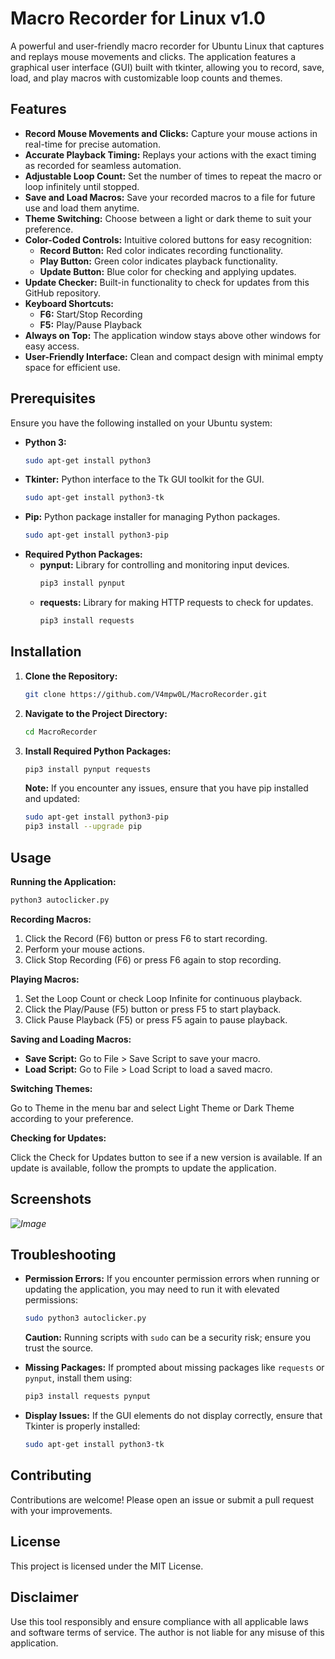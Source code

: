 # Macro Recorder for Linux v1.0

A powerful and user-friendly macro recorder for Ubuntu Linux that captures and replays mouse movements and clicks. The application features a graphical user interface (GUI) built with tkinter, allowing you to record, save, load, and play macros with customizable loop counts and themes.

## Features

*   **Record Mouse Movements and Clicks:** Capture your mouse actions in real-time for precise automation.
*   **Accurate Playback Timing:** Replays your actions with the exact timing as recorded for seamless automation.
*   **Adjustable Loop Count:** Set the number of times to repeat the macro or loop infinitely until stopped.
*   **Save and Load Macros:** Save your recorded macros to a file for future use and load them anytime.
*   **Theme Switching:** Choose between a light or dark theme to suit your preference.
*   **Color-Coded Controls:** Intuitive colored buttons for easy recognition:
    *   **Record Button:** Red color indicates recording functionality.
    *   **Play Button:** Green color indicates playback functionality.
    *   **Update Button:** Blue color for checking and applying updates.
*   **Update Checker:** Built-in functionality to check for updates from this GitHub repository.
*   **Keyboard Shortcuts:**
    *   **F6:** Start/Stop Recording
    *   **F5:** Play/Pause Playback
*   **Always on Top:** The application window stays above other windows for easy access.
*   **User-Friendly Interface:** Clean and compact design with minimal empty space for efficient use.

## Prerequisites

Ensure you have the following installed on your Ubuntu system:

*   **Python 3:**
    ```bash
    sudo apt-get install python3
    ```
*   **Tkinter:** Python interface to the Tk GUI toolkit for the GUI.
    ```bash
    sudo apt-get install python3-tk
    ```
*   **Pip:** Python package installer for managing Python packages.
    ```bash
    sudo apt-get install python3-pip
    ```
*   **Required Python Packages:**
    *   **pynput:** Library for controlling and monitoring input devices.
        ```bash
        pip3 install pynput
        ```
    *   **requests:** Library for making HTTP requests to check for updates.
        ```bash
        pip3 install requests
        ```

## Installation

1.  **Clone the Repository:**
    ```bash
    git clone https://github.com/V4mpw0L/MacroRecorder.git
    ```
2.  **Navigate to the Project Directory:**
    ```bash
    cd MacroRecorder
    ```
3.  **Install Required Python Packages:**
    ```bash
    pip3 install pynput requests
    ```
    **Note:** If you encounter any issues, ensure that you have pip installed and updated:
    ```bash
    sudo apt-get install python3-pip
    pip3 install --upgrade pip
    ```

## Usage

**Running the Application:**

```bash
python3 autoclicker.py
```

**Recording Macros:**

1. Click the Record (F6) button or press F6 to start recording.
2. Perform your mouse actions.
3. Click Stop Recording (F6) or press F6 again to stop recording.

**Playing Macros:**

1. Set the Loop Count or check Loop Infinite for continuous playback.
2. Click the Play/Pause (F5) button or press F5 to start playback.
3. Click Pause Playback (F5) or press F5 again to pause playback.

**Saving and Loading Macros:**

*   **Save Script:** Go to File > Save Script to save your macro.
*   **Load Script:** Go to File > Load Script to load a saved macro.

**Switching Themes:**

Go to Theme in the menu bar and select Light Theme or Dark Theme according to your preference.

**Checking for Updates:**

Click the Check for Updates button to see if a new version is available. If an update is available, follow the prompts to update the application.

## Screenshots

*![Image](https://github.com/user-attachments/assets/f777b39d-b612-4128-b280-6db3a04ada10)*

## Troubleshooting

*   **Permission Errors:** If you encounter permission errors when running or updating the application, you may need to run it with elevated permissions:

    ```bash
    sudo python3 autoclicker.py
    ```

    **Caution:** Running scripts with `sudo` can be a security risk; ensure you trust the source.

*   **Missing Packages:** If prompted about missing packages like `requests` or `pynput`, install them using:

    ```bash
    pip3 install requests pynput
    ```

*   **Display Issues:** If the GUI elements do not display correctly, ensure that Tkinter is properly installed:

    ```bash
    sudo apt-get install python3-tk
    ```

## Contributing

Contributions are welcome! Please open an issue or submit a pull request with your improvements.

## License

This project is licensed under the MIT License.

## Disclaimer

Use this tool responsibly and ensure compliance with all applicable laws and software terms of service. The author is not liable for any misuse of this application.
